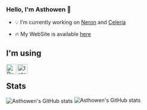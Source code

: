### Hello, I'm Asthowen 👋

- 💡 I’m currently working on [Neron](https://github.com/NeronApp) and [Celeria](https://github.com/Asthowen/Celeria-music-player)

- 🔥 My WebSite is available [here](https://asthowen.com)


## I'm using

<img align="left" alt="PyCharm Professional" width="27px" src="https://img.asthowen.fr/PyCharm"/>
<img align="left" alt="Intellij Ultimate" width="27px" src="https://img.asthowen.fr/IntelIJ"/>
<br/>

## Stats

<img align="center" alt="Asthowen's GitHub stats" src="https://github-readme-stats.vercel.app/api?username=Asthowen&show_icons=true&hide_border=true&theme=tokyonight" />
<img alt="Asthowen's GitHub stats" src="https://github-readme-stats.vercel.app/api/top-langs/?username=Asthowen&layout=compact&show_icons=true&hide_border=true&theme=tokyonight" />
